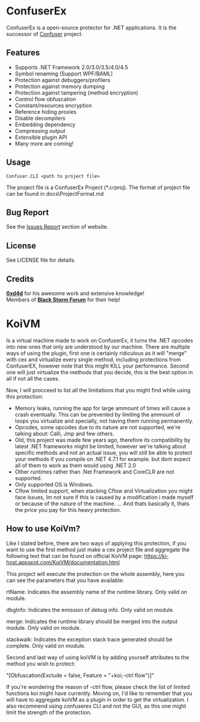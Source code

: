 ConfuserEx
========
ConfuserEx is a open-source protector for .NET applications.
It is the successor of [Confuser](http://confuser.codeplex.com) project.

Features
--------
* Supports .NET Framework 2.0/3.0/3.5/4.0/4.5
* Symbol renaming (Support WPF/BAML)
* Protection against debuggers/profilers
* Protection against memory dumping
* Protection against tampering (method encryption)
* Control flow obfuscation
* Constant/resources encryption
* Reference hiding proxies
* Disable decompilers
* Embedding dependency
* Compressing output
* Extensible plugin API
* Many more are coming!

Usage
-----
`Confuser.CLI <path to project file>`

The project file is a ConfuserEx Project (*.crproj).
The format of project file can be found in docs\ProjectFormat.md

Bug Report
----------
See the [Issues Report](http://yck1509.github.io/ConfuserEx/issues/) section of website.


License
-------
See LICENSE file for details.

Credits
-------
**[0xd4d](https://github.com/0xd4d)** for his awesome work and extensive knowledge!  
Members of **[Black Storm Forum](http://board.b-at-s.info/)** for their help!

# KoiVM

Is a virtual machine made to work on ConfuserEx, it turns the .NET opcodes into new ones that only are understood by our machine.
There are multiple ways of using the plugin, first one is certainly ridiculous as it will "merge" with cex and virtualize every single method, including protections from ConfuserEX, however note that this might KILL your performance.
Second one will just virtualize the methods that you decide, this is the best option in all if not all the cases.

Now, I will procceed to list all the limitations that you might find while using this protection:
* Memory leaks, running the app for large ammount of times will cause a crash eventually. This can be prevented by limiting the ammount of loops you virtualize and specially, not having them running permanently.
* Opcodes, some opcodes due to its nature are not supported, we're talking about: Calli, Jmp and few others.
* Old, this project was made few years ago, therefore its compatibility by latest .NET frameworks might be limited, however we're talking about specific methods and not an actual issue, you will still be able to protect your methods if you compile on .NET 4.7.1 for example. but dont expect all of them to work as them would using .NET 2.0
* Other runtimes rather than .Net Framework and CoreCLR are not supported.
* Only supported OS is Windows.
* Cflow limited support, when stacking Cflow and Virtualization you might face issues, Im not sure if this is caused by a modification i made myself or because of the nature of the machine.
... And thats basically it, thats the price you pay for this heavy protection.


How to use KoiVm?
-------
Like I stated before, there are two ways of applying this protection, if you want to use the first method just make a cex project file and aggregate the following text that can be found on official KoiVM page: https://ki-host.appspot.com/KoiVM/documentation.html

This project will execute the protection on the whole assembly, here you can see the parameters that you have available:

rtName:
Indicates the assembly name of the runtime library. Only valid on module.

dbgInfo:
Indicates the emission of debug info. Only valid on module.

merge:
Indicates the runtime library should be merged into the output module. Only valid on module.

stackwalk:
Indicates the exception stack trace generated should be complete. Only valid on module.

Second and last way of using koiVM is by adding yourself attributes to the method you wish to protect:

"[Obfuscation(Exclude = false, Feature = "+koi;-ctrl flow")]"

If you're wondering the reason of -ctrl flow, please check the list of limited functions koi might have currently. Moving on, I'd like to remember that you will have to aggregate koiVM as a plugin in order to get the virtualization. I also recommend using confuserex CLI and not the GUI, as this one might limit the strength of the protection.
